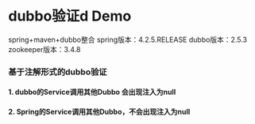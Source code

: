 # dubbo验证d Demo
spring+maven+dubbo整合
spring版本：4.2.5.RELEASE
dubbo版本：2.5.3
zookeeper版本：3.4.8

### 基于注解形式的dubbo验证
#### 1. dubbo的Service调用其他Dubbo 会出现注入为null
#### 2. Spring的Service调用其他Dubbo，不会出现注入为null
